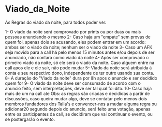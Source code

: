 # Viado_da_Noite
As Regras do viado da noite, para todos poder ver.

1- O viado da noite será comprovado por prints ou por duas ou mais pessoas anunciando o mesmo
2- Caso haja um "empate" sem provas de quem foi, apenas dois se acusando, eles podem entrar em um acordo: ambos ser o viado da noite; nenhum ser o viado da noite
3- Caso um AFK seja movido para a call há pelo menos 15 minutos antes e/ou depois de ser anunciado, não contará como viado da noite
4- Após ser comprovado o primeiro viado da noite, só ele será o viado da noite. Caso alguem entre na call apos ele e ele sair, não pode mudar 
5- Viado da noite será atribuida à conta e seu respectivo dono, independente de ter outro usando sua conta.
8- A duração do "Viado da noite" dura por 8h apos o anuncio e ser decidido quem for
9- O viado da noite deve ser consumado de acordo com o anuncio feito, sem interpretações, deve ser tal qual foi dito. 
10- Caso haja mais de um na call ate Obs: as regras são criadas e decididas a partir de discussões, caso queira mudar algo, deve se contatar pelo menos dois membros fundadores dos Talla's e convencer-nos a mudar alguma regra ou adicionar20 segundo depois do anuncio, será feito uma votação, apenas entre os participantes da call, se decidiram que vai continuar o evento, ou se postergarão o evento.
